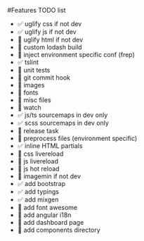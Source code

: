 #Features TODO list
* :white_check_mark: uglify css if not dev
* :white_check_mark: uglify js if not dev
* :red_circle: uglify html if not dev
* :red_circle: custom lodash build
* :red_circle: inject environment specific conf (frep)
* :white_check_mark: tslint
* :red_circle: unit tests
* :red_circle: git commit hook
* :red_circle: images
* :red_circle: fonts
* :red_circle: misc files
* :red_circle: watch
* :white_check_mark: js/ts sourcemaps in dev only
* :white_check_mark: scss sourcemaps in dev only
* :red_circle: release task 
* :red_circle: preprocess files (environment specific)
* :white_check_mark: inline HTML partials
* :red_circle: css livereload
* :red_circle: js livereload
* :red_circle: js hot reload
* :red_circle: imagemin if not dev
* :white_check_mark: add bootstrap
* :white_check_mark: add typings
* :white_check_mark: add mixgen
* :red_circle: add font awesome
* :red_circle: add angular i18n
* :red_circle: add dashboard page
* :red_circle: add components directory

